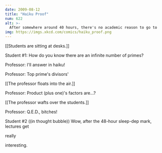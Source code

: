 ```yaml
---
date: 2009-08-12
title: "Haiku Proof"
num: 622
alt: >-
  After somewhere around 40 hours, there's no academic reason to go to the class. Only go for the hallucinations.
img: https://imgs.xkcd.com/comics/haiku_proof.png
---
```

[[Students are sitting at desks.]]

Student #1: How do you know there are an infinite number of primes?

Professor: I'll answer in haiku!

Professor: Top prime's divisors'

[[The professor floats into the air.]]

Professor: Product (plus one)'s factors are...?

[[The professor wafts over the students.]]

Professor: Q.E.D., bitches!

Student #2 ((in thought bubble)) Wow, after the 48-hour sleep-dep mark, lectures get 

really

 interesting.

